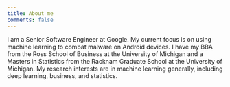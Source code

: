 ```yaml
---
title: About me
comments: false
---
```


I am a Senior Software Engineer at Google. My current focus is on using machine
learning to combat malware on Android devices. I have my BBA from the Ross
School of Business at the University of Michigan and a Masters in Statistics
from the Racknam Graduate School at the University of Michigan. My research
interests are in machine learning generally, including deep learning, business,
and statistics.
